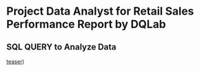 # Project Data Analyst for Retail Sales Performance Report by DQLab
## SQL QUERY to Analyze Data
[teaser](https://github.com/josuask/Project-Data-Analyst-for-Retail-Sales-Performance-Report-by-DQLab/blob/main/SQLQuery_dqlab_sales_store.sql))
